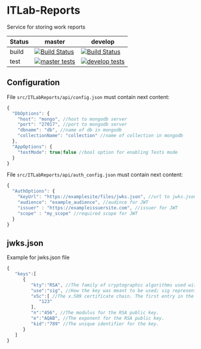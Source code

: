 # ITLab-Reports
Service for storing work reports

Status | master | develop
---|---|---
build | [![Build Status](https://dev.azure.com/rtuitlab/RTU%20IT%20Lab/_apis/build/status/ITLab-Reports?branchName=master)](https://dev.azure.com/rtuitlab/RTU%20IT%20Lab/_build/latest?definitionId=77&branchName=master) | [![Build Status](https://dev.azure.com/rtuitlab/RTU%20IT%20Lab/_apis/build/status/ITLab-Reports?branchName=develop)](https://dev.azure.com/rtuitlab/RTU%20IT%20Lab/_build/latest?definitionId=77&branchName=develop)
test | [![master tests](https://img.shields.io/azure-devops/tests/RTUITLab/RTU%20IT%20Lab/77/master?label=%20&style=plastic)](https://dev.azure.com/rtuitlab/RTU%20IT%20Lab/_build/latest?definitionId=77&branchName=master) | [![develop tests](https://img.shields.io/azure-devops/tests/RTUITLab/RTU%20IT%20Lab/77/develop?label=%20&style=plastic)](https://dev.azure.com/rtuitlab/RTU%20IT%20Lab/_build/latest?definitionId=77&branchName=develop)

## Configuration

File ```src/ITLabReports/api/config.json``` must contain next content:

```js
{
  "DbOptions": {
    "host": "mongo", //host to mongodb server
    "port": "27017", //port to mongodb server
    "dbname": "db", //name of db in mongodb
    "collectionName": "collection" //name of collection in mongodb
  },
  "AppOptions": {
    "testMode": true|false //bool option for enabling Tests mode
  }
}
```

File ```src/ITLabReports/api/auth_config.json``` must contain next content:

```js
{
  "AuthOptions": {
    "keyUrl": "https://examplesite/files/jwks.json", //url to jwks.json
    "audience": "example_audience", //audince for JWT
    "issuer" : "https://exampleissuersite.com", //issuer for JWT
    "scope" : "my_scope" //required scope for JWT
  }
}

```
## jwks.json
Example for jwks.json file
```js
{
   "keys":[
      {
         "kty":"RSA", //The family of cryptographic algorithms used with the key.
         "use":"sig", //How the key was meant to be used; sig represents the signature.
         "x5c":[ //The x.509 certificate chain. The first entry in the array is the certificate to use for token verification; the other certificates can be used to verify this first certificate.
            "123"
         ],
         "n":"456", //The modulus for the RSA public key.
         "e":"AQAB", //The exponent for the RSA public key.
         "kid":"789" //The unique identifier for the key.
      }
   ]
}
```